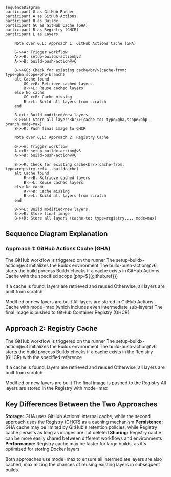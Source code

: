 ```mermaid
sequenceDiagram
participant G as GitHub Runner
participant A as GitHub Actions
participant B as Buildx
participant GC as GitHub Cache (GHA)
participant R as Registry (GHCR)
participant L as Layers

    Note over G,L: Approach 1: GitHub Actions Cache (GHA)
    
    G->>A: Trigger workflow
    A->>B: setup-buildx-action@v3
    A->>B: build-push-action@v6
    
    B->>GC: Check for existing cache<br/>(cache-from: type=gha,scope=php-branch)
    alt Cache found
        GC->>B: Retrieve cached layers
        B->>L: Reuse cached layers
    else No cache
        GC->>B: Cache missing
        B->>L: Build all layers from scratch
    end
    
    B->>L: Build modified/new layers
    B->>GC: Store all layers<br/>(cache-to: type=gha,scope=php-branch,mode=max)
    B->>R: Push final image to GHCR

    Note over G,L: Approach 2: Registry Cache

    G->>A: Trigger workflow
    A->>B: setup-buildx-action@v3
    A->>B: build-push-action@v6
    
    B->>R: Check for existing cache<br/>(cache-from: type=registry,ref=...buildcache)
    alt Cache found
        R->>B: Retrieve cached layers
        B->>L: Reuse cached layers
    else No cache
        R->>B: Cache missing
        B->>L: Build all layers from scratch
    end
    
    B->>L: Build modified/new layers
    B->>R: Store final image
    B->>R: Store all layers (cache-to: type=registry,...,mode=max)

```

## Sequence Diagram Explanation

### Approach 1: GitHub Actions Cache (GHA)

The GitHub workflow is triggered on the runner
The setup-buildx-action@v3 initializes the Buildx environment
The build-push-action@v6 starts the build process
Buildx checks if a cache exists in GitHub Actions Cache with the specified scope (php-${{github.ref}})

If a cache is found, layers are retrieved and reused
Otherwise, all layers are built from scratch


Modified or new layers are built
All layers are stored in GitHub Actions Cache with mode=max (which includes even intermediate sub-layers)
The final image is pushed to GitHub Container Registry (GHCR)

## Approach 2: Registry Cache

The GitHub workflow is triggered on the runner
The setup-buildx-action@v3 initializes the Buildx environment
The build-push-action@v6 starts the build process
Buildx checks if a cache exists in the Registry (GHCR) with the specified reference

If a cache is found, layers are retrieved and reused
Otherwise, all layers are built from scratch


Modified or new layers are built
The final image is pushed to the Registry
All layers are stored in the Registry with mode=max

## Key Differences Between the Two Approaches

**Storage:** GHA uses GitHub Actions' internal cache, while the second approach uses the Registry (GHCR) as a caching mechanism
**Persistence:** GHA cache may be limited by GitHub's retention policies, while Registry cache persists as long as images are not deleted
**Sharing:** Registry cache can be more easily shared between different workflows and environments
**Performance:** Registry cache may be faster for large builds, as it's optimized for storing Docker layers

Both approaches use mode=max to ensure all intermediate layers are also cached, maximizing the chances of reusing existing layers in subsequent builds.
